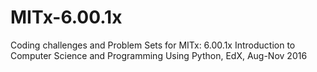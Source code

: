 # MITx-6.00.1x
Coding challenges and Problem Sets for MITx: 6.00.1x Introduction to Computer Science and Programming Using Python, EdX, Aug-Nov 2016
